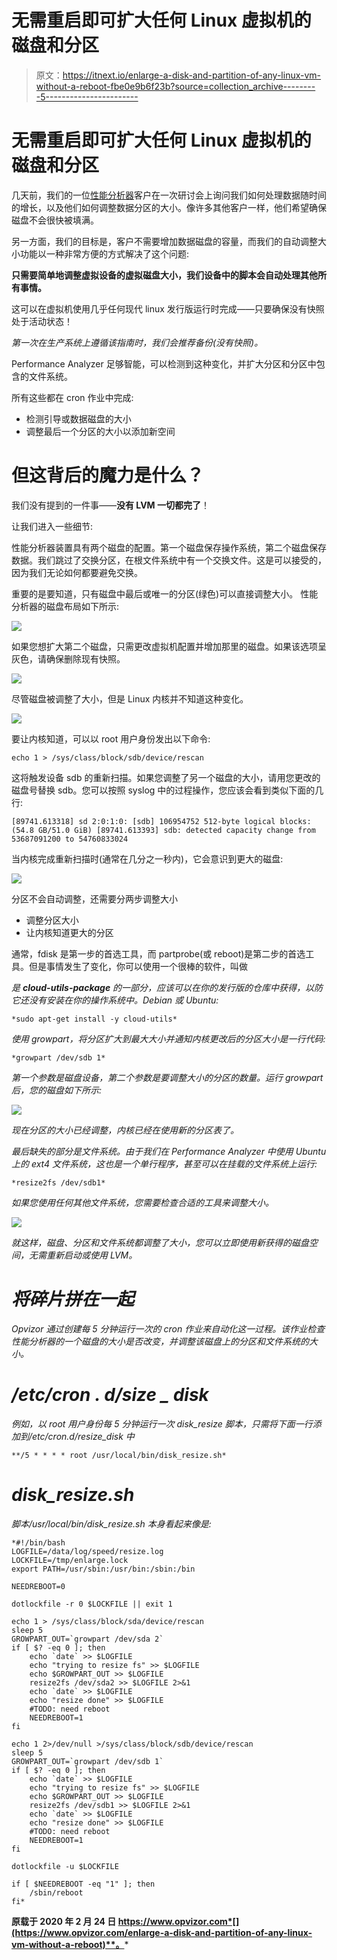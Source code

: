 # 无需重启即可扩大任何 Linux 虚拟机的磁盘和分区

> 原文：<https://itnext.io/enlarge-a-disk-and-partition-of-any-linux-vm-without-a-reboot-fbe0e9b6f23b?source=collection_archive---------5----------------------->

# 无需重启即可扩大任何 Linux 虚拟机的磁盘和分区

几天前，我们的一位[性能分析器](https://www.opvizor.com)客户在一次研讨会上询问我们如何处理数据随时间的增长，以及他们如何调整数据分区的大小。像许多其他客户一样，他们希望确保磁盘不会很快被填满。

另一方面，我们的目标是，客户不需要增加数据磁盘的容量，而我们的自动调整大小功能以一种非常方便的方式解决了这个问题:

**只需要简单地调整虚拟设备的虚拟磁盘大小，我们设备中的脚本会自动处理其他所有事情。**

这可以在虚拟机使用几乎任何现代 linux 发行版运行时完成——只要确保没有快照处于活动状态！

*第一次在生产系统上遵循该指南时，我们会推荐备份(没有快照)。*

Performance Analyzer 足够智能，可以检测到这种变化，并扩大分区和分区中包含的文件系统。

所有这些都在 cron 作业中完成:

*   检测引导或数据磁盘的大小
*   调整最后一个分区的大小以添加新空间

# 但这背后的魔力是什么？

我们没有提到的一件事——**没有 LVM 一切都完了**！

让我们进入一些细节:

性能分析器装置具有两个磁盘的配置。第一个磁盘保存操作系统，第二个磁盘保存数据。我们跳过了交换分区，在根文件系统中有一个交换文件。这是可以接受的，因为我们无论如何都要避免交换。

重要的是要知道，只有磁盘中最后或唯一的分区(绿色)可以直接调整大小。
性能分析器的磁盘布局如下所示:

![](img/4b3b526e7b26fc756eb2984058724fd9.png)

如果您想扩大第二个磁盘，只需更改虚拟机配置并增加那里的磁盘。如果该选项呈灰色，请确保删除现有快照。

![](img/5a0c706d227439b104a63ecabb692cb6.png)

尽管磁盘被调整了大小，但是 Linux 内核并不知道这种变化。

![](img/844c6a911646511f84ad644a846e2750.png)

要让内核知道，可以以 root 用户身份发出以下命令:

```
echo 1 > /sys/class/block/sdb/device/rescan
```

这将触发设备 sdb 的重新扫描。如果您调整了另一个磁盘的大小，请用您更改的磁盘号替换 sdb。您可以按照 syslog 中的过程操作，您应该会看到类似下面的几行:

```
[89741.613318] sd 2:0:1:0: [sdb] 106954752 512-byte logical blocks: (54.8 GB/51.0 GiB) [89741.613393] sdb: detected capacity change from 53687091200 to 54760833024
```

当内核完成重新扫描时(通常在几分之一秒内)，它会意识到更大的磁盘:

![](img/99563827dfb0ae267f8917b2f219fc4a.png)

分区不会自动调整，还需要分两步调整大小

*   调整分区大小
*   让内核知道更大的分区

通常，fdisk 是第一步的首选工具，而 partprobe(或 reboot)是第二步的首选工具。但是事情发生了变化，你可以使用一个很棒的软件，叫做[](http://manpages.ubuntu.com/manpages/cosmic/man1/growpart.1.html)

*是 **cloud-utils-package** 的一部分，应该可以在你的发行版的仓库中获得，以防它还没有安装在你的操作系统中。Debian 或 Ubuntu:*

```
*sudo apt-get install -y cloud-utils*
```

*使用 growpart，将分区扩大到最大大小并通知内核更改后的分区大小是一行代码:*

```
*growpart /dev/sdb 1*
```

*第一个参数是磁盘设备，第二个参数是要调整大小的分区的数量。运行 growpart 后，您的磁盘如下所示:*

*![](img/5e9cd122abc1de8fb25e01c6b49ed0c1.png)*

*现在分区的大小已经调整，内核已经在使用新的分区表了。*

*最后缺失的部分是文件系统。由于我们在 Performance Analyzer 中使用 Ubuntu 上的 ext4 文件系统，这也是一个单行程序，甚至可以在挂载的文件系统上运行:*

```
*resize2fs /dev/sdb1*
```

*如果您使用任何其他文件系统，您需要检查合适的工具来调整大小。*

*![](img/cf2c0d178558368b30cd93c60f787436.png)*

*就这样，磁盘、分区和文件系统都调整了大小，您可以立即使用新获得的磁盘空间，无需重新启动或使用 LVM。*

# *将碎片拼在一起*

*Opvizor 通过创建每 5 分钟运行一次的 cron 作业来自动化这一过程。该作业检查性能分析器的一个磁盘的大小是否改变，并调整该磁盘上的分区和文件系统的大小。*

# */etc/cron . d/size _ disk*

*例如，以 root 用户身份每 5 分钟运行一次 disk_resize 脚本，只需将下面一行添加到/etc/cron.d/resize_disk 中*

```
**/5 * * * * root /usr/local/bin/disk_resize.sh*
```

# *disk_resize.sh*

*脚本/usr/local/bin/disk_resize.sh 本身看起来像是:*

```
*#!/bin/bash
LOGFILE=/data/log/speed/resize.log
LOCKFILE=/tmp/enlarge.lock
export PATH=/usr/sbin:/usr/bin:/sbin:/bin

NEEDREBOOT=0

dotlockfile -r 0 $LOCKFILE || exit 1

echo 1 > /sys/class/block/sda/device/rescan
sleep 5
GROWPART_OUT=`growpart /dev/sda 2`
if [ $? -eq 0 ]; then
    echo `date` >> $LOGFILE
    echo "trying to resize fs" >> $LOGFILE
    echo $GROWPART_OUT >> $LOGFILE
    resize2fs /dev/sda2 >> $LOGFILE 2>&1
    echo `date` >> $LOGFILE
    echo "resize done" >> $LOGFILE
    #TODO: need reboot
    NEEDREBOOT=1
fi

echo 1 2>/dev/null >/sys/class/block/sdb/device/rescan
sleep 5
GROWPART_OUT=`growpart /dev/sdb 1`
if [ $? -eq 0 ]; then
    echo `date` >> $LOGFILE
    echo "trying to resize fs" >> $LOGFILE
    echo $GROWPART_OUT >> $LOGFILE
    resize2fs /dev/sdb1 >> $LOGFILE 2>&1
    echo `date` >> $LOGFILE
    echo "resize done" >> $LOGFILE
    #TODO: need reboot
    NEEDREBOOT=1
fi

dotlockfile -u $LOCKFILE

if [ $NEEDREBOOT -eq "1" ]; then
    /sbin/reboot
fi*
```

**原载于 2020 年 2 月 24 日 https://www.opvizor.com*[](https://www.opvizor.com/enlarge-a-disk-and-partition-of-any-linux-vm-without-a-reboot)**。***